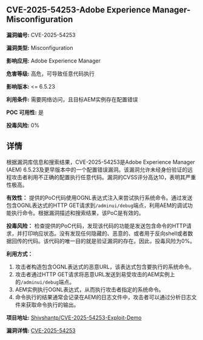 ## CVE-2025-54253-Adobe Experience Manager-Misconfiguration

**漏洞编号:** CVE-2025-54253

**漏洞类型:** Misconfiguration

**影响应用:** Adobe Experience Manager

**危害等级:** 高危，可导致任意代码执行

**影响版本:** <= 6.5.23

**利用条件:** 需要网络访问，且目标AEM实例存在配置错误

**POC 可用性:** 是

**投毒风险:** 0%

## 详情

根据漏洞库信息和搜索结果，CVE-2025-54253是Adobe Experience Manager (AEM) 6.5.23及更早版本中的一个配置错误漏洞。该漏洞允许未经身份验证的远程攻击者利用不正确的配置执行任意代码。漏洞的CVSS评分高达10，表明其严重性极高。

**有效性：**
提供的PoC代码使用OGNL表达式注入来尝试执行系统命令。通过发送包含OGNL表达式的HTTP GET请求到`/adminui/debug`端点，利用AEM的调试功能执行命令。根据漏洞描述和搜索结果，该PoC是有效的。

**投毒风险：**
检查提供的PoC代码，发现该代码的功能是发送包含命令的HTTP请求，并打印响应状态。没有发现任何隐藏的、恶意的、或者用于反向shell或者数据回传的代码。该代码的唯一目的就是验证漏洞的存在。因此，投毒风险为0%。

**利用方式：**
1.  攻击者构造包含OGNL表达式的恶意URL，该表达式包含要执行的系统命令。
2.  攻击者通过HTTP GET请求将恶意URL发送到易受攻击的AEM实例上的`/adminui/debug`端点。
3.  AEM实例执行OGNL表达式，从而执行攻击者指定的系统命令。
4.  命令执行的结果通常会记录在AEM的日志文件中，攻击者可以通过分析日志文件来获取命令执行的输出。

**项目地址:** [Shivshantp/CVE-2025-54253-Exploit-Demo](https://github.com/Shivshantp/CVE-2025-54253-Exploit-Demo)

**漏洞详情:** [CVE-2025-54253](https://nvd.nist.gov/vuln/detail/CVE-2025-54253)